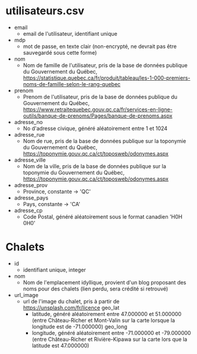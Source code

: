 # utilisateurs.csv
- email
  - email de l'utilisateur, identifiant unique
- mdp
  - mot de passe, en texte clair (non-encrypté, ne devrait pas être sauvegardé sous cette forme)
- nom
  - Nom de famille de l'utilisateur, pris de la base de données publique du Gouvernement du Québec, https://statistique.quebec.ca/fr/produit/tableau/les-1-000-premiers-noms-de-famille-selon-le-rang-quebec
- prenom
  - Prenom de l'utilisateur, pris de la base de données publique du Gouvernement du Québec, https://www.retraitequebec.gouv.qc.ca/fr/services-en-ligne-outils/banque-de-prenoms/Pages/banque-de-prenoms.aspx
- adresse_no
  - No d'adresse civique, généré aléatoirement entre 1 et 1024
- adresse_rue
  - Nom de rue, pris de la base de données publique sur la toponymie du Gouvernement du Québec, https://toponymie.gouv.qc.ca/ct/toposweb/odonymes.aspx
- adresse_ville
  - Nom de la ville, pris de la base de données publique sur la toponymie du Gouvernement du Québec, https://toponymie.gouv.qc.ca/ct/toposweb/odonymes.aspx
- adresse_prov
  - Province, constante -> 'QC'
- adresse_pays
  - Pays, constante -> 'CA'
- adresse_cp
  - Code Postal, généré aléatoirement sous le format canadien 'H0H 0H0' 
# Chalets
- id
  - identifiant unique, integer  
- nom
  - Nom de l'emplacement idyllique, provient d'un blog proposant des noms pour des chalets (lien perdu, sera crédité si retrouvé)
- url_image
  - url de l'image du chalet, pris à partir de https://unsplash.com/fr/licence
geo_lat
    - latitude, généré aléatoirement entre 47.000000 et 51.000000 (entre Château-Richer et Mont-Valin sur la carte lorsque la longitude est de -71.000000) 
geo_long
    - longitude, généré aléatoirement entre -71.000000 et -79.000000 (entre Château-Richer et Rivière-Kipawa sur la carte lors que la latitude est 47.000000)